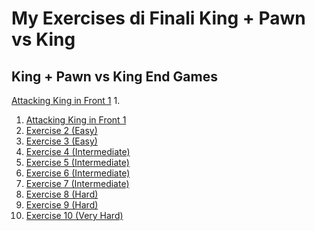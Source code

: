 # My Exercises di Finali King + Pawn vs King

## King + Pawn vs King End Games

<a href="https://lichess.org/?fen=4k3/8/4K3/8/8/8/4P3/8%20w%20-%20-%200%201#ai" target="_blank">Attacking King in Front 1</a>
1. 
1. [Attacking King in Front 1](https://lichess.org/?fen=4k3/8/4K3/8/8/8/4P3/8%20w%20-%20-%200%201#ai)
2. [Exercise 2 (Easy)](https://lichess.org/?fen=8/8/8/8/8/3k4/3P4/3K4%20w%20-%20-%200%201#ai)
3. [Exercise 3 (Easy)](https://www.chess.com/analysis?tab=analysis&position=8/8/8/8/8/3k4/2PK4/8%20w%20-%20-%200%201)
4. [Exercise 4 (Intermediate)](https://www.chess.com/analysis?tab=analysis&position=8/8/8/8/3k4/8/3P4/4K3%20w%20-%20-%200%201)
5. [Exercise 5 (Intermediate)](https://www.chess.com/analysis?tab=analysis&position=8/8/8/8/8/4k3/2P5/3K4%20w%20-%20-%200%201)
6. [Exercise 6 (Intermediate)](https://www.chess.com/analysis?tab=analysis&position=8/8/8/3k4/8/3P4/3K4/8%20w%20-%20-%200%201)
7. [Exercise 7 (Intermediate)](https://www.chess.com/analysis?tab=analysis&position=8/8/8/3k4/3P4/8/4K3/8%20w%20-%20-%200%201)
8. [Exercise 8 (Hard)](https://www.chess.com/analysis?tab=analysis&position=8/8/8/3k4/8/8/3P4/3K4%20w%20-%20-%200%201)
9. [Exercise 9 (Hard)](https://www.chess.com/analysis?tab=analysis&position=8/8/8/3k4/8/8/2PK4/8%20w%20-%20-%200%201)
10. [Exercise 10 (Very Hard)](https://www.chess.com/analysis?tab=analysis&position=8/8/8/8/8/2k5/3P4/3K4%20w%20-%20-%200%201)
